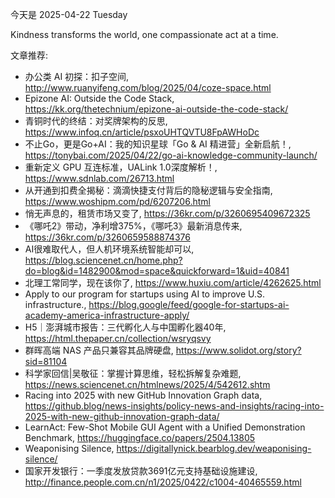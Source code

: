 今天是 2025-04-22 Tuesday

Kindness transforms the world, one compassionate act at a time.

文章推荐:
- 办公类 AI 初探：扣子空间, http://www.ruanyifeng.com/blog/2025/04/coze-space.html
- Epizone AI: Outside the Code Stack, https://kk.org/thetechnium/epizone-ai-outside-the-code-stack/
- 青铜时代的终结：对奖牌架构的反思, https://www.infoq.cn/article/psxoUHTQVTU8FpAWHoDc
- 不止Go，更是Go+AI：我的知识星球「Go & AI 精进营」全新启航！, https://tonybai.com/2025/04/22/go-ai-knowledge-community-launch/
- 重新定义 GPU 互连标准，UALink 1.0深度解析！, https://www.sdnlab.com/26713.html
- 从开通到扣费全揭秘：滴滴快捷支付背后的隐秘逻辑与安全指南, https://www.woshipm.com/pd/6207206.html
- 悄无声息的，租赁市场又变了, https://36kr.com/p/3260695409672325
- 《哪吒2》带动，净利增375%，《哪吒3》最新消息传来, https://36kr.com/p/3260659588874376
- AI很难取代人，但人机环境系统智能却可以, https://blog.sciencenet.cn/home.php?do=blog&id=1482900&mod=space&quickforward=1&uid=40841
- 北理工常同学，现在该你了, https://www.huxiu.com/article/4262625.html
- Apply to our program for startups using AI to improve U.S. infrastructure., https://blog.google/feed/google-for-startups-ai-academy-america-infrastructure-apply/
- H5｜澎湃城市报告：三代孵化人与中国孵化器40年, https://html.thepaper.cn/collection/wsryqsvy
- 群晖高端 NAS 产品只兼容其品牌硬盘, https://www.solidot.org/story?sid=81104
- 科学家回信|吴敬征：掌握计算思维，轻松拆解复杂难题, https://news.sciencenet.cn/htmlnews/2025/4/542612.shtm
- Racing into 2025 with new GitHub Innovation Graph data, https://github.blog/news-insights/policy-news-and-insights/racing-into-2025-with-new-github-innovation-graph-data/
- LearnAct: Few-Shot Mobile GUI Agent with a Unified Demonstration
  Benchmark, https://huggingface.co/papers/2504.13805
- Weaponising Silence, https://digitallynick.bearblog.dev/weaponising-silence/
- 国家开发银行：一季度发放贷款3691亿元支持基础设施建设, http://finance.people.com.cn/n1/2025/0422/c1004-40465559.html
